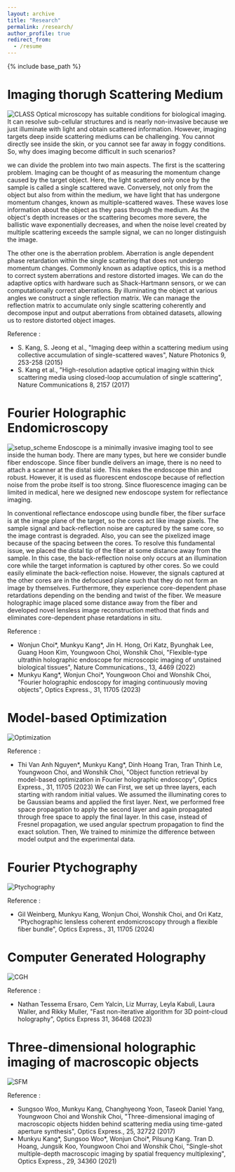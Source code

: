 ```yaml
---
layout: archive
title: "Research"
permalink: /research/
author_profile: true
redirect_from:
  - /resume
---
```


{% include base_path %}

Imaging thorugh Scattering Medium
======
![CLASS](https://github.com/munkyuK/munkyuK.github.io/blob/master/images/CLASS.png?raw=true)
Optical microscopy has suitable conditions for biological imaging. It can resolve sub-cellular structures and is nearly non-invasive because we just illuminate with light and obtain scattered information. However, imaging targets deep inside scattering mediums can be challenging. You cannot directly see inside the skin, or you cannot see far away in foggy conditions. So, why does imaging become difficult in such scenarios?

we can divide the problem into two main aspects. The first is the scattering problem. Imaging can be thought of as measuring the momentum change caused by the target object. Here, the light scattered only once by the sample is called a single scattered wave. Conversely, not only from the object but also from within the medium, we have light that has undergone momentum changes, known as multiple-scattered waves. These waves lose information about the object as they pass through the medium. As the object's depth increases or the scattering becomes more severe, the ballistic wave exponentially decreases, and when the noise level created by multiple scattering exceeds the sample signal, we can no longer distinguish the image.

The other one is the aberration problem. Aberration is angle dependent phase retardation within the single scattering that does not undergo momentum changes. Commonly known as adaptive optics, this is a method to correct system aberrations and restore distorted images. We can do the adaptive optics with hardware such as Shack-Hartmann sensors, or we can computationally correct aberrations. By illuminating the object at various angles we construct a single reflection matrix. We can manage the reflection matrix to accumulate only single scattering coherently and decompose input and output aberrations from obtained datasets, allowing us to restore distorted object images.

Reference :
* S. Kang, S. Jeong et al., "Imaging deep within a scattering medium using collective accumulation of single-scattered waves", Nature Photonics 9, 253-258 (2015)
* S. Kang et al., "High-resolution adaptive optical imaging within thick scattering media using closed-loop accumulation of single scattering", Nature Communications 8, 2157 (2017)

Fourier Holographic Endomicroscopy
======
![setup_scheme](https://github.com/munkyuK/munkyuK.github.io/blob/master/images/setup_scheme.png?raw=true)
Endoscope is a minimally invasive imaging tool to see inside the human body. There are many types, but here we consider bundle fiber endoscope. Since fiber bundle delivers an image, there is no need to attach a scanner at the distal side. This makes the endoscope thin and robust. However, it is used as fluorescent endoscope because of reflection noise from the probe itself is too strong. Since fluorescence imaging can be limited in medical, here we designed new endoscope system for reflectance imaging.

In conventional reflectance endoscope using bundle fiber, the fiber surface is at the image plane of the target, so the cores act like image pixels. The sample signal and back-reflection noise are captured by the same core, so the image contrast is degraded. Also, you can see the pixelized image because of the spacing between the cores. To resolve this fundamental issue, we placed the distal tip of the fiber at some distance away from the sample. In this case, the back-reflection noise only occurs at an illumination core while the target information is captured by other cores. So we could easily eliminate the back-reflection noise. However, the signals captured at the other cores are in the defocused plane such that they do not form an image by themselves. Furthermore, they experience core-dependent phase retardations depending on the bending and twist of the fiber. We measure holographic image placed some distance away from the fiber and developed novel lensless image reconstruction method that finds and eliminates core-dependent phase retardations in situ.

Reference :
* Wonjun Choi*, Munkyu Kang*, Jin H. Hong, Ori Katz, Byunghak Lee, Guang Hoon Kim, Youngwoon Choi, Wonshik Choi, "Flexible-type ultrathin holographic endoscope for microscopic imaging of unstained biological tissues", Nature Communications., 13, 4469 (2022)
* Munkyu Kang*, Wonjun Choi*, Youngwoon Choi and Wonshik Choi, "Fourier holographic endoscopy for imaging continuously moving objects", Optics Express., 31, 11705 (2023)


Model-based Optimization
======
![Optimization](https://github.com/munkyuK/munkyuK.github.io/blob/master/images/Optimization.png?raw=true)

Reference :
* Thi Van Anh Nguyen*, Munkyu Kang*, Dinh Hoang Tran, Tran Thinh Le, Youngwoon Choi, and Wonshik Choi, "Object function retrieval by model-based optimization in Fourier holographic endoscopy", Optics Express., 31, 11705 (2023)
We can First, we set up three layers, each starting with random initial values. We assumed the illuminating cores to be Gaussian beams and applied the first layer. Next, we performed free space propagation to apply the second layer and again propagated through free space to apply the final layer. In this case, instead of Fresnel propagation, we used angular spectrum propagation to find the exact solution. Then, We trained to minimize the difference between model output and the experimental data.


Fourier Ptychography
======
![Ptychography](https://github.com/munkyuK/munkyuK.github.io/blob/master/images/Ptychography.png?raw=true)

Reference :
* Gil Weinberg, Munkyu Kang, Wonjun Choi, Wonshik Choi, and Ori Katz, "Ptychographic lensless coherent endomicroscopy through a flexible fiber bundle", Optics Express., 31, 11705 (2024)


Computer Generated Holography
======
![CGH](https://github.com/munkyuK/munkyuK.github.io/blob/master/images/CGH.png?raw=true)


Reference :
* Nathan Tessema Ersaro, Cem Yalcin, Liz Murray, Leyla Kabuli, Laura Waller, and Rikky Muller, "Fast non-iterative algorithm for 3D point-cloud holography", Optics Express 31, 36468 (2023)

Three-dimensional holographic imaging of macroscopic objects
======
![SFM](https://github.com/munkyuK/munkyuK.github.io/blob/master/images/SFM.png?raw=true)

Reference :
* Sungsoo Woo, Munkyu Kang, Changhyeong Yoon, Taseok Daniel Yang, Youngwoon Choi and Wonshik Choi, "Three-dimensional imaging of macroscopic objects hidden behind scattering media using time-gated aperture synthesis", Optics Express., 25, 32722 (2017)
* Munkyu Kang*, Sungsoo Woo*, Wonjun Choi*, Pilsung Kang. Tran D. Hoang, Jungsik Koo, Youngwoon Choi and Wonshik Choi, "Single-shot multiple-depth macroscopic imaging by spatial frequency multiplexing", Optics Express., 29, 34360 (2021)


